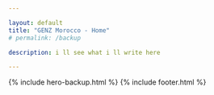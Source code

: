 ```yaml
---

layout: default
title: "GENZ Morocco - Home"
# permalink: /backup

description: i ll see what i ll write here

---
```


 {% include hero-backup.html %}
 {% include footer.html %}

 
